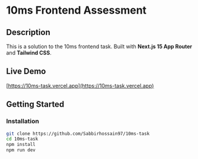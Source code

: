 # 10ms Frontend Assessment

## Description
This is a solution to the 10ms frontend task. Built with **Next.js 15 App Router** and **Tailwind CSS**.

## Live Demo
[https://10ms-task.vercel.app](https://10ms-task.vercel.app)

## Getting Started

### Installation
```bash
git clone https://github.com/Sabbirhossain97/10ms-task
cd 10ms-task
npm install
npm run dev
